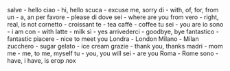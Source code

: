 salve - hello
ciao - hi, hello
scuca - excuse me, sorry
di - with, of, for, from
un - a, an
per favore - please
di dove sei - where are you from
vero - right, real, is not
cornetto - croissant
te - tea
caffè - coffee
tu sei - you are
io sono - i am
con - with
latte - milk
sì - yes
arrivederci - goodbye, bye
fantastico - fantastic
piacere - nice to meet you
Londra - London
Milano - Milan
zucchero - sugar
gelato - ice cream
grazie - thank you, thanks
madri - mom
me - me, to me, myself
tu - you, you will
sei - are you
Roma - Rome
sono - have, i have, is
егор лох 
